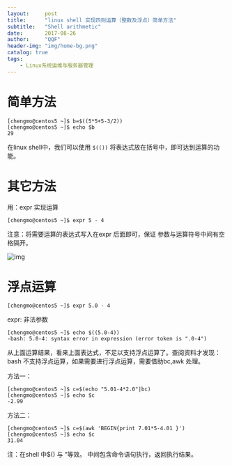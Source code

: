 ```yaml
---
layout:     post
title:      "linux shell 实现四则运算（整数及浮点）简单方法"
subtitle:   "Shell arithmetic"
date:       2017-08-26
author:     "QQF"
header-img: "img/home-bg.png"
catalog: true
tags:
    - Linux系统运维与服务器管理
---
```


# 简单方法

```
[chengmo@centos5 ~]$ b=$((5*5+5-3/2))
[chengmo@centos5 ~]$ echo $b
29
```

在linux shell中，我们可以使用 `$(())` 将表达式放在括号中，即可达到运算的功能。

# 其它方法

用：expr 实现运算

```
[chengmo@centos5 ~]$ expr 5 - 4
```

注意：将需要运算的表达式写入在expr 后面即可，保证 参数与运算符号中间有空格隔开。

![img](/img/in-post/2017-08-25-shell-arithmetic/01.png)

# 浮点运算

```
[chengmo@centos5 ~]$ expr 5.0 - 4
```

expr: 非法参数

```
[chengmo@centos5 ~]$ echo $((5.0-4))
-bash: 5.0-4: syntax error in expression (error token is ".0-4")
```

从上面运算结果，看来上面表达式，不足以支持浮点运算了。查阅资料才发现：bash 不支持浮点运算，如果需要进行浮点运算，需要借助bc,awk 处理。

方法一：

```
[chengmo@centos5 ~]$ c=$(echo "5.01-4*2.0"|bc)
[chengmo@centos5 ~]$ echo $c
-2.99
```

方法二：

```
[chengmo@centos5 ~]$ c=$(awk 'BEGIN{print 7.01*5-4.01 }')
[chengmo@centos5 ~]$ echo $c
31.04
```

注：在shell 中$() 与 “等效。 中间包含命令语句执行，返回执行结果。